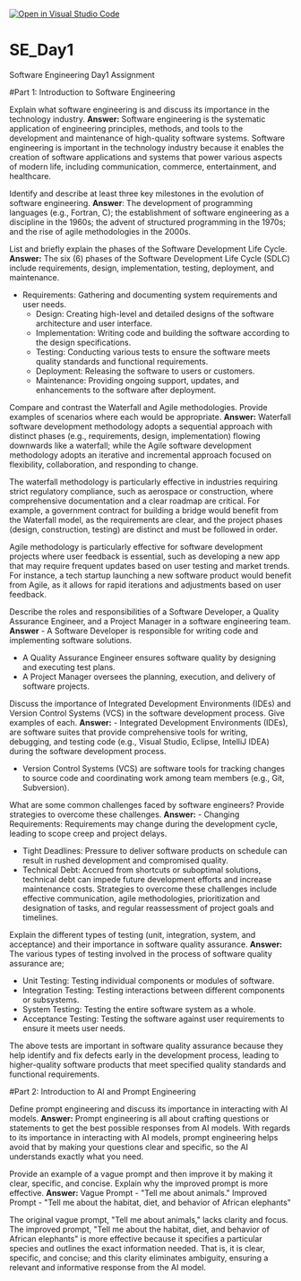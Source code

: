 [![Open in Visual Studio Code](https://classroom.github.com/assets/open-in-vscode-2e0aaae1b6195c2367325f4f02e2d04e9abb55f0b24a779b69b11b9e10269abc.svg)](https://classroom.github.com/online_ide?assignment_repo_id=15786179&assignment_repo_type=AssignmentRepo)
# SE_Day1
Software Engineering Day1 Assignment

#Part 1: Introduction to Software Engineering

Explain what software engineering is and discuss its importance in the technology industry.
**Answer:** Software engineering is the systematic application of engineering principles, methods, and tools to the development and maintenance of high-quality software systems. 
Software engineering is important in the technology industry because it enables the creation of software applications and systems that power various aspects of modern life, including communication, commerce, entertainment, and healthcare.

Identify and describe at least three key milestones in the evolution of software engineering.
**Answer**: The development of programming languages (e.g., Fortran, C); 
the establishment of software engineering as a discipline in the 1960s; 
the advent of structured programming in the 1970s; and 
the rise of agile methodologies in the 2000s.


List and briefly explain the phases of the Software Development Life Cycle.
**Answer:**  The six (6) phases of the Software Development Life Cycle (SDLC) include requirements, design, implementation, testing, deployment, and  maintenance.
- Requirements: Gathering and documenting system requirements and user needs.
  - Design: Creating high-level and detailed designs of the software architecture and user interface.
  - Implementation: Writing code and building the software according to the design specifications.
  - Testing: Conducting various tests to ensure the software meets quality standards and functional requirements.
  - Deployment: Releasing the software to users or customers.
  - Maintenance: Providing ongoing support, updates, and enhancements to the software after deployment.


Compare and contrast the Waterfall and Agile methodologies. Provide examples of scenarios where each would be appropriate.
**Answer:**  Waterfall software development methodology adopts a sequential approach with distinct phases (e.g., requirements, design, implementation) flowing downwards like a waterfall; while the Agile software development methodology adopts an iterative and incremental approach focused on flexibility, collaboration, and responding to change.

The waterfall methodology is particularly effective in industries requiring strict regulatory compliance, such as aerospace or construction, where comprehensive documentation and a clear roadmap are critical. For example, a government contract for building a bridge would benefit from the Waterfall model, as the requirements are clear, and the project phases (design, construction, testing) are distinct and must be followed in order.

Agile methodology is particularly effective for software development projects where user feedback is essential, such as developing a new app that may require frequent updates based on user testing and market trends. For instance, a tech startup launching a new software product would benefit from Agile, as it allows for rapid iterations and adjustments based on user feedback.



Describe the roles and responsibilities of a Software Developer, a Quality Assurance Engineer, and a Project Manager in a software engineering team.
**Answer**   - A Software Developer is responsible for writing code and implementing software solutions.
  - A Quality Assurance Engineer ensures software quality by designing and executing test plans.
  - A Project Manager oversees the planning, execution, and delivery of software projects.


Discuss the importance of Integrated Development Environments (IDEs) and Version Control Systems (VCS) in the software development process. Give examples of each.
**Answer:** - Integrated Development Environments (IDEs), are software suites that provide comprehensive tools for writing, debugging, and testing code (e.g., Visual Studio, Eclipse, IntelliJ IDEA) during the software development process.
  - Version Control Systems (VCS) are software tools for tracking changes to source code and coordinating work among team members (e.g., Git, Subversion).


What are some common challenges faced by software engineers? Provide strategies to overcome these challenges.
 **Answer:**  - Changing Requirements: Requirements may change during the development cycle, leading to scope creep and project delays.
  - Tight Deadlines: Pressure to deliver software products on schedule can result in rushed development and compromised quality.
  - Technical Debt: Accrued from shortcuts or suboptimal solutions, technical debt can impede future development efforts and increase maintenance costs.
Strategies to overcome these challenges include effective communication, agile methodologies, prioritization and designation of tasks, and regular reassessment of project goals and timelines.


Explain the different types of testing (unit, integration, system, and acceptance) and their importance in software quality assurance.
**Answer:** The various types of testing involved in the process of software quality assurance are;
- Unit Testing: Testing individual components or modules of software.
- Integration Testing: Testing interactions between different components or subsystems.
- System Testing: Testing the entire software system as a whole.
- Acceptance Testing: Testing the software against user requirements to ensure it meets user needs.

The above tests are important in software quality assurance because they help identify and fix defects early in the development process, leading to higher-quality software products that meet specified quality standards and functional requirements.




#Part 2: Introduction to AI and Prompt Engineering


Define prompt engineering and discuss its importance in interacting with AI models.
**Answer:** Prompt engineering is all about crafting questions or statements to get the best possible responses from AI models. 
With regards to its importance in interacting with AI models, prompt engineering helps avoid that by making your questions clear and specific, so the AI understands exactly what you need.


Provide an example of a vague prompt and then improve it by making it clear, specific, and concise. Explain why the improved prompt is more effective.
**Answer:** 
Vague Prompt - "Tell me about animals."
Improved Prompt - "Tell me about the habitat, diet, and behavior of African elephants"


The original vague prompt, "Tell me about animals," lacks clarity and focus. The improved prompt, "Tell me about the habitat, diet, and behavior of African elephants" is more effective because it specifies a particular species and outlines the exact information needed. That is, it is clear, specific, and concise; and this clarity eliminates ambiguity, ensuring a relevant and informative response from the AI model.
